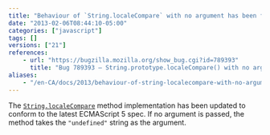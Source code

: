 ```yaml
---
title: "Behaviour of `String.localeCompare` with no argument has been fixed"
date: "2013-02-06T08:44:10-05:00"
categories: ["javascript"]
tags: []
versions: ["21"]
references:
    - url: "https://bugzilla.mozilla.org/show_bug.cgi?id=789393"
      title: "Bug 789393 – String.prototype.localeCompare() with no argument always returns 0"
aliases:
    - "/en-CA/docs/2013/behaviour-of-string-localecompare-with-no-argument-has-been-fixed/"
---
```

The [`String.localeCompare`](https://developer.mozilla.org/docs/JavaScript/Reference/Global_Objects/String/localeCompare) method implementation has been updated to conform to the latest ECMAScript 5 spec. If no argument is passed, the method takes the `"undefined"` string as the argument.
